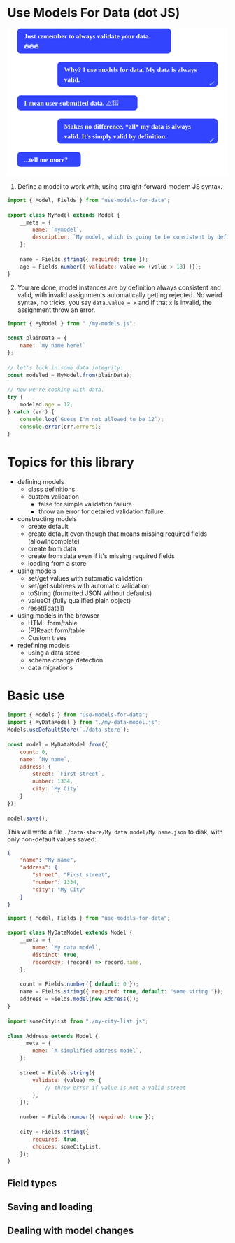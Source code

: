 # Use Models For Data (dot JS)

![A chat about using models for data](./chat.svg)

1. Define a model to work with, using straight-forward modern JS syntax.

```js
import { Model, Fields } from "use-models-for-data";

export class MyModel extends Model {
    __meta = {
        name: `mymodel`,
        description: `My model, which is going to be consistent by definition.`,
    };

    name = Fields.string({ required: true });
    age = Fields.number({ validate: value => (value > 13) )});
}
```

2. You are done, model instances are by definition always consistent and valid, with invalid assignments automatically getting rejected. No weird syntax, no tricks, you say `data.value = x` and if that `x` is invalid, the assignment throw an error.

```js
import { MyModel } from "./my-models.js";

const plainData = {
    name: `my name here!`
};

// let's lock in some data integrity:
const modeled = MyModel.from(plainData);

// now we're cooking with data.
try {
    modeled.age = 12;
} catch (err) {
    console.log(`Guess I'm not allowed to be 12`);
    console.error(err.errors);
}
```


# Topics for this library

- defining models
    - class definitions
    - custom validation
        - false for simple validation failure
        - throw an error for detailed validation failure
- constructing models
    - create default
    - create default even though that means missing required fields (allowIncomplete)
    - create from data
    - create from data even if it's missing required fields
    - loading from a store
- using models
    - set/get values with automatic validation
    - set/get subtrees with automatic validation
    - toString (formatted JSON without defaults)
    - valueOf (fully qualified plain object)
    - reset([data])
- using models in the browser
    - HTML form/table
    - (P)React form/table
    - Custom trees
- redefining models
    - using a data store
    - schema change detection
    - data migrations


# Basic use

```js
import { Models } from "use-models-for-data";
import { MyDataModel } from "./my-data-model.js";
Models.useDefaultStore(`./data-store`);

const model = MyDataModel.from({
    count: 0,
    name: `My name`,
    address: {
        street: `First street`,
        number: 1334,
        city: `My City`
    }
});

model.save();
```

This will write a file `./data-store/My data model/My name.json` to disk, with only non-default values saved:

```json
{
    "name": "My name",
    "address": {
        "street": "First street",
        "number": 1334,
        "city": "My City"
    }
}
```


```js
import { Model, Fields } from "use-models-for-data";

export class MyDataModel extends Model {
    __meta = {
        name: `My data model`,
        distinct: true,
        recordkey: (record) => record.name,
    };

    count = Fields.number({ default: 0 });
    name = Fields.string({ required: true, default: "some string "});
    address = Fields.model(new Address());
}

import someCityList from "./my-city-list.js";

class Address extends Model {
    __meta = {
        name: `A simplified address model`,
    };

    street = Fields.string({
        validate: (value) => {
            // throw error if value is not a valid street
        },
    });

    number = Fields.number({ required: true });

    city = Fields.string({
        required: true,
        choices: someCityList,
    });
}
```

## Field types

## Saving and loading

## Dealing with model changes

